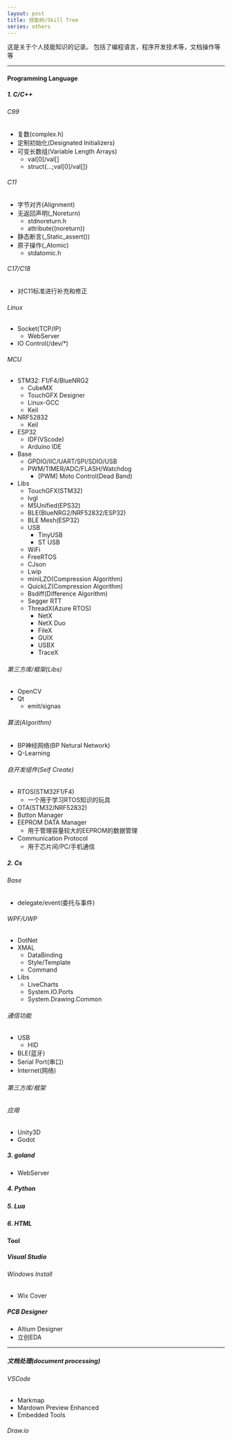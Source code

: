 ```yaml
---
layout: post
title: 技能树/Skill Tree
series: others
---
```

这是关于个人技能知识的记录。
包括了编程语言，程序开发技术等，文档操作等等

******

#### Programming Language

##### 1. C/C++

###### C99

- 复数(complex.h)
- 定制初始化(Designated Initializers)
- 可变长数组(Variable Length Arrays)
  - val[0]/val[]
  - struct{...;val[0]/val[]}

###### C11

- 字节对齐(Alignment)
- 无返回声明(_Noreturn)
  - stdnoreturn.h
  - attribute((noreturn))
- 静态断言(_Static_assert())
- 原子操作(_Atomic)
  - stdatomic.h

###### C17/C18

- 对C11标准进行补充和修正

###### Linux

- Socket(TCP/IP)
  - WebServer
- IO Control(/dev/*)

###### MCU

- STM32: F1/F4/BlueNRG2
  - CubeMX
  - TouchGFX Designer
  - Linux-GCC
  - Keil
- NRF52832
  - Keil
- ESP32
  - IDF(VScode)
  - Arduino IDE
- Base
  - GPDIO/IIC/UART/SPI/SDIO/USB
  - PWM/TIMER/ADC/FLASH/Watchdog
    - [PWM] Moto Control(Dead Band)
- Libs
  - TouchGFX(STM32)
  - lvgl
  - M5Unified(EPS32)
  - BLE(BlueNRG2/NRF52832/ESP32)
  - BLE Mesh(ESP32)
  - USB
    - TinyUSB
    - ST USB
  - WiFi
  - FreeRTOS
  - CJson
  - Lwip
  - miniLZO(Compression Algorithm)
  - QuickLZ(Compression Algorithm)
  - Bsdiff(Difference Algorithm)
  - Segger RTT
  - ThreadX(Azure RTOS)
    - NetX
    - NetX Duo
    - FileX
    - GUIX
    - USBX
    - TraceX

###### 第三方库/框架(Libs)

- OpenCV
- Qt
  - emit/signas

###### 算法(Algorithm)

- BP神经网络(BP Netural Network)
- Q-Learning

###### 自开发组件(Self Create)

- RTOS(STM32F1/F4)
  - 一个用于学习RTOS知识的玩具
- OTA(STM32/NRF52832)
- Button Manager
- EEPROM DATA Manager
  - 用于管理容量较大的EEPROM的数据管理
- Communication Protocol
  - 用于芯片间/PC/手机通信

##### 2. Cs

###### Base

- delegate/event(委托与事件)

###### WPF/UWP

- DotNet
- XMAL
  - DataBinding
  - Style/Template
  - Command
- Libs
  - LiveCharts
  - System.IO.Ports
  - System.Drawing.Common

###### 通信功能

- USB
  - HID
- BLE(蓝牙)
- Serial Port(串口)
- Internet(网络)

###### 第三方库/框架

###### 应用

- Unity3D
- Godot

##### 3. goland

- WebServer

##### 4. Python

##### 5. Lua

##### 6. HTML

#### Tool

##### Visual Studio

###### Windows Install

- Wix Cover

##### PCB Designer

- Altium Designer
- 立创EDA

******

##### 文档处理(document processing)

###### VSCode

- Markmap
- Mardown Preview Enhanced
- Embedded Tools

###### Draw.io
